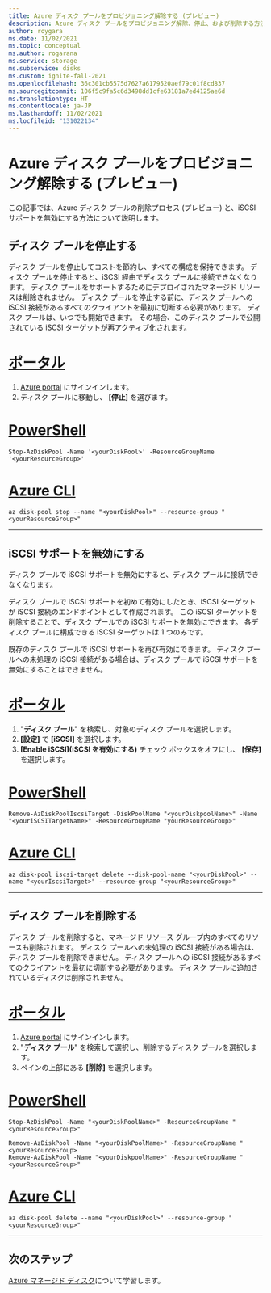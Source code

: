 ```yaml
---
title: Azure ディスク プールをプロビジョニング解除する (プレビュー)
description: Azure ディスク プールをプロビジョニング解除、停止、および削除する方法について説明します。
author: roygara
ms.date: 11/02/2021
ms.topic: conceptual
ms.author: rogarana
ms.service: storage
ms.subservice: disks
ms.custom: ignite-fall-2021
ms.openlocfilehash: 36c301cb5575d7627a6179520aef79c01f8cd837
ms.sourcegitcommit: 106f5c9fa5c6d3498dd1cfe63181a7ed4125ae6d
ms.translationtype: HT
ms.contentlocale: ja-JP
ms.lasthandoff: 11/02/2021
ms.locfileid: "131022134"
---
```

# <a name="deprovision-an-azure-disk-pool-preview"></a>Azure ディスク プールをプロビジョニング解除する (プレビュー)

この記事では、Azure ディスク プールの削除プロセス (プレビュー) と、iSCSI サポートを無効にする方法について説明します。

## <a name="stop-a-disk-pool"></a>ディスク プールを停止する

ディスク プールを停止してコストを節約し、すべての構成を保持できます。 ディスク プールを停止すると、iSCSI 経由でディスク プールに接続できなくなります。 ディスク プールをサポートするためにデプロイされたマネージド リソースは削除されません。 ディスク プールを停止する前に、ディスク プールへの iSCSI 接続があるすべてのクライアントを最初に切断する必要があります。 ディスク プールは、いつでも開始できます。 その場合、このディスク プールで公開されている iSCSI ターゲットが再アクティブ化されます。
# <a name="portal"></a>[ポータル](#tab/azure-portal)

1. [Azure portal](https://portal.azure.com/) にサインインします。
1. ディスク プールに移動し、 **[停止]** を選びます。

# <a name="powershell"></a>[PowerShell](#tab/azure-powershell)

```azurepowershell
Stop-AzDiskPool -Name '<yourDiskPool>' -ResourceGroupName '<yourResourceGroup>'
```

# <a name="azure-cli"></a>[Azure CLI](#tab/azure-cli)

```azurecli
az disk-pool stop --name "<yourDiskPool>" --resource-group "<yourResourceGroup>"
```
---

## <a name="disable-iscsi-support"></a>iSCSI サポートを無効にする

ディスク プールで iSCSI サポートを無効にすると、ディスク プールに接続できなくなります。

ディスク プールで iSCSI サポートを初めて有効にしたとき、iSCSI ターゲットが iSCSI 接続のエンドポイントとして作成されます。 この iSCSI ターゲットを削除することで、ディスク プールでの iSCSI サポートを無効にできます。 各ディスク プールに構成できる iSCSI ターゲットは 1 つのみです。

既存のディスク プールで iSCSI サポートを再び有効にできます。 ディスク プールへの未処理の iSCSI 接続がある場合は、ディスク プールで iSCSI サポートを無効にすることはできません。

# <a name="portal"></a>[ポータル](#tab/azure-portal)

1. "**ディスク プール**" を検索し、対象のディスク プールを選択します。
1. **[設定]** で **[iSCSI]** を選択します。
1. **[Enable iSCSI]\(iSCSI を有効にする\)** チェック ボックスをオフにし、 **[保存]** を選択します。    

# <a name="powershell"></a>[PowerShell](#tab/azure-powershell)

```azurepowershell
Remove-AzDiskPoolIscsiTarget -DiskPoolName "<yourDiskpoolName>" -Name "<youriSCSITargetName>" -ResourceGroupName "yourResourceGroup>"
```

# <a name="azure-cli"></a>[Azure CLI](#tab/azure-cli)

```azurecli
az disk-pool iscsi-target delete --disk-pool-name "<yourDiskPool>" --name "<yourIscsiTarget>" --resource-group "<yourResourceGroup>"
```
---

## <a name="delete-a-disk-pool"></a>ディスク プールを削除する

ディスク プールを削除すると、マネージド リソース グループ内のすべてのリソースも削除されます。 ディスク プールへの未処理の iSCSI 接続がある場合は、ディスク プールを削除できません。 ディスク プールへの iSCSI 接続があるすべてのクライアントを最初に切断する必要があります。 ディスク プールに追加されているディスクは削除されません。

# <a name="portal"></a>[ポータル](#tab/azure-portal)

1. [Azure portal](https://portal.azure.com/) にサインインします。
1. "**ディスク プール**" を検索して選択し、削除するディスク プールを選択します。
1. ペインの上部にある **[削除]** を選択します。

# <a name="powershell"></a>[PowerShell](#tab/azure-powershell)

```azurepowershell
Stop-AzDiskPool -Name "<yourDiskPoolName>" -ResourceGroupName "<yourResourceGroup>"

Remove-AzDiskPool -Name "<yourDiskPoolName>" -ResourceGroupName "<yourResourceGroup>
Remove-AzDiskPool -Name "<yourDiskpoolName>" -ResourceGroupName "<yourResourceGroup>"
```

# <a name="azure-cli"></a>[Azure CLI](#tab/azure-cli)

```azurecli
az disk-pool delete --name "<yourDiskPool>" --resource-group "<yourResourceGroup>"
```

---

## <a name="next-steps"></a>次のステップ

[Azure マネージド ディスク](managed-disks-overview.md)について学習します。
